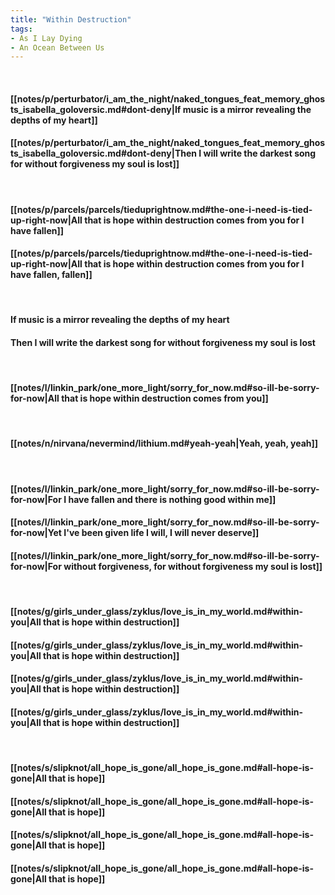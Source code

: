 ```yaml
---
title: "Within Destruction"
tags:
- As I Lay Dying
- An Ocean Between Us
---
```

&nbsp;
#### [[notes/p/perturbator/i_am_the_night/naked_tongues_feat_memory_ghosts_isabella_goloversic.md#dont-deny|If music is a mirror revealing the depths of my heart]]
#### [[notes/p/perturbator/i_am_the_night/naked_tongues_feat_memory_ghosts_isabella_goloversic.md#dont-deny|Then I will write the darkest song for without forgiveness my soul is lost]]
&nbsp;
#### [[notes/p/parcels/parcels/tieduprightnow.md#the-one-i-need-is-tied-up-right-now|All that is hope within destruction comes from you for I have fallen]]
#### [[notes/p/parcels/parcels/tieduprightnow.md#the-one-i-need-is-tied-up-right-now|All that is hope within destruction comes from you for I have fallen, fallen]]
&nbsp;
#### If music is a mirror revealing the depths of my heart
#### Then I will write the darkest song for without forgiveness my soul is lost
&nbsp;
#### [[notes/l/linkin_park/one_more_light/sorry_for_now.md#so-ill-be-sorry-for-now|All that is hope within destruction comes from you]]
&nbsp;
#### [[notes/n/nirvana/nevermind/lithium.md#yeah-yeah|Yeah, yeah, yeah]]
&nbsp;
#### [[notes/l/linkin_park/one_more_light/sorry_for_now.md#so-ill-be-sorry-for-now|For I have fallen and there is nothing good within me]]
#### [[notes/l/linkin_park/one_more_light/sorry_for_now.md#so-ill-be-sorry-for-now|Yet I've been given life I will, I will never deserve]]
#### [[notes/l/linkin_park/one_more_light/sorry_for_now.md#so-ill-be-sorry-for-now|For without forgiveness, for without forgiveness my soul is lost]]
&nbsp;
#### [[notes/g/girls_under_glass/zyklus/love_is_in_my_world.md#within-you|All that is hope within destruction]]
#### [[notes/g/girls_under_glass/zyklus/love_is_in_my_world.md#within-you|All that is hope within destruction]]
#### [[notes/g/girls_under_glass/zyklus/love_is_in_my_world.md#within-you|All that is hope within destruction]]
#### [[notes/g/girls_under_glass/zyklus/love_is_in_my_world.md#within-you|All that is hope within destruction]]
&nbsp;
#### [[notes/s/slipknot/all_hope_is_gone/all_hope_is_gone.md#all-hope-is-gone|All that is hope]]
#### [[notes/s/slipknot/all_hope_is_gone/all_hope_is_gone.md#all-hope-is-gone|All that is hope]]
#### [[notes/s/slipknot/all_hope_is_gone/all_hope_is_gone.md#all-hope-is-gone|All that is hope]]
#### [[notes/s/slipknot/all_hope_is_gone/all_hope_is_gone.md#all-hope-is-gone|All that is hope]]

